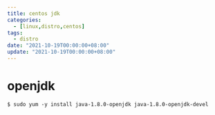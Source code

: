 ```yaml
---
title: centos jdk
categories: 
  - [linux,distro,centos]
tags:
  - distro
date: "2021-10-19T00:00:00+08:00"
update: "2021-10-19T00:00:00+08:00"
---
```


# openjdk

```shell
$ sudo yum -y install java-1.8.0-openjdk java-1.8.0-openjdk-devel
```

